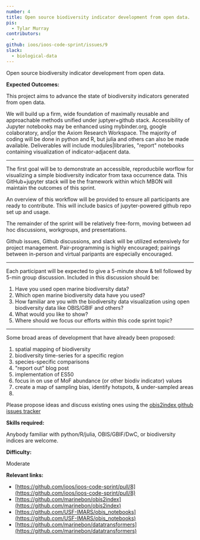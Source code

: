 ```yaml
---
number: 4
title: Open source biodiversity indicator development from open data.
pis:
  - Tylar Murray
contributors:
  - 
github: ioos/ioos-code-sprint/issues/9
slack:
  - biological-data
---
```


Open source biodiversity indicator development from open data.

**Expected Outcomes:**

This project aims to advance the state of biodiversity indicators generated from open data.

We will build up a firm, wide foundation of maximally reusable and approachable methods unified under juptyer+github stack.
Accessibility of Jupyter notebooks may be enhanced using mybinder.org, google colaboratory, and|or the Axiom Research Workspace.
The majority of coding will be done in python and R, but julia and others can also be made available.
Deliverables will include modules|libraries, "report" notebooks containing visualization of indicator-adjacent data.

-------------------------------------------------------------------------------

The first goal will be to demonstrate an accessible, reproducbile worflow for visualizing a simple biodiversity indicator from taxa occurrence data.
This GitHub+jupyter stack will be the framework within which MBON will maintain the outcomes of this sprint.

An overview of this workflow will be provided to ensure all participants are ready to contribute.
This will include basics of jupyter-powered github repo set up and usage.

The remainder of the sprint will be relatively free-form, moving between ad hoc discussions, workgroups, and presentations.

Github issues, Github discussions, and slack will be utilized extensively for project management.
Pair-programming is highly encouraged; pairings between in-person and virtual paripants are especially encouraged.

-------------------------------------------------------------------------------

Each participant will be expected to give a 5-minute show & tell followed by 5-min group discussion.
Included in this discussion should be:

1. Have you used open marine biodiversity data?
2. Which open marine biodiversity data have you used? 
3. How familiar are you with the biodiversity data visualization using open biodiversity data like OBIS/GBIF and others? 
4. What would you like to show?
5. Where should we focus our efforts within this code sprint topic?

-------------------------------------------------------------------------------

Some broad areas of development that have already been proposed:

1. spatial mapping of biodiversity
2. biodiversity time-series for a specific region
3. species-specific comparisons
4. "report out" blog post
5. implementation of ES50
6. focus in on use of MoF abundance (or other biodiv indicator) values
7. create a map of sampling bias, identify hotspots, & under-sampled areas
8. 

Please propose ideas and discuss existing ones using the [obis2index github issues tracker](https://github.com/marinebon/obis2index/issues) 

**Skills required:**

Anybody familiar with python/R/julia, OBIS/GBIF/DwC, or biodiversity indices are welcome.

**Difficulty:**

Moderate

**Relevant links:**

* [https://github.com/ioos/ioos-code-sprint/pull/8](https://github.com/ioos/ioos-code-sprint/pull/8)
* [https://github.com/marinebon/obis2index](https://github.com/marinebon/obis2index)
* [https://github.com/USF-IMARS/obis_notebooks](https://github.com/USF-IMARS/obis_notebooks)
* [https://github.com/marinebon/datatransformers](https://github.com/marinebon/datatransformers)
